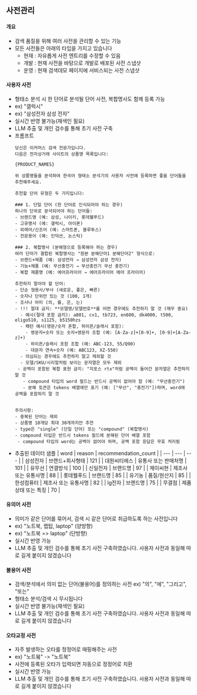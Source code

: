 ## 사전관리

#### 개요
- 검색 품질을 위해 여러 사전을 관리할 수 있는 기능
- 모든 사전들은 아래의 타입을 가지고 있습니다
  - 현재 : 자유롭게 사전 엔트리를 수정할 수 있음  
  - 개발 : 현재 사전을 바탕으로 개발로 배포된 사전 스냅샷  
  - 운영 : 현재 검색데모 페이지에 서비스되는 사전 스냅샷

#### 사용자 사전
- 형태소 분석 시 한 단어로 분석될 단어 사전, 복합명사도 함께 등록 가능
- ex) "갤럭시"
- ex) "삼성전자 삼성 전자"
- 실시간 반영 불가능(재색인 필요)
- LLM 추출 및 개인 검수를 통해 초기 사전 구축
- 프롬프트
  ````text
  당신은 이커머스 검색 전문가입니다.
  다음은 전자상거래 사이트의 상품명 목록입니다:
  
  {PRODUCT_NAMES}
  
  위 상품명들을 분석하여 한국어 형태소 분석기의 사용자 사전에 등록하면 좋을 단어들을 추천해주세요.
  
  추천할 단어 유형은 두 가지입니다:
  
  ### 1. 단일 단어 (한 단어로 인식되어야 하는 경우)
  하나의 단위로 분석되어야 하는 단어들:
  - 브랜드명 (예: 삼성, 나이키, 롯데웰푸드)
  - 고유명사 (예: 갤럭시, 아이폰)
  - 외래어/신조어 (예: 스마트폰, 블루투스)
  - 전문용어 (예: 인덕션, 논스틱)
  
  ### 2. 복합명사 (분해형으로 등록해야 하는 경우)
  여러 단어가 결합된 복합명사는 "원본 분해단어1 분해단어2" 형식으로:
  - 브랜드+제품 (예: 삼성전자 → 삼성전자 삼성 전자)
  - 기능+제품 (예: 무선충전기 → 무선충전기 무선 충전기)
  - 복합 제품명 (예: 에어프라이어 → 에어프라이어 에어 프라이어)
  
  추천하지 말아야 할 단어:
  - 단순 형용사/부사 (새로운, 좋은, 빠른)
  - 숫자나 단위만 있는 것 (100, 1개)
  - 조사나 어미 (의, 를, 은, 는)
  - !!! 절대 금지: **모델명/모델번호**를 어떤 경우에도 추천하지 말 것 (매우 중요)
    - 예시(절대 포함 금지): a801, cv1, tb723, en600, dk4000, t500, eligo510, s1125, b5150hzs
    - 패턴 예시(영문/숫자 혼합, 하이픈/슬래시 포함):
      - 영문자+숫자 또는 숫자+영문자 조합 (예: [A-Za-z]+[0-9]+, [0-9]+[A-Za-z]+)
      - 하이픈/슬래시 포함 조합 (예: ABC-123, 55/Q90)
      - 대문자 연속+숫자 (예: ABC123, XZ-550)
    - 의심되는 경우에도 추천하지 말고 제외할 것
    - 모델/SKU/시리얼처럼 보이는 문자열은 모두 제외
   - 공백이 포함된 복합 표현 금지: "지포스 rtx"처럼 공백이 들어간 문자열은 추천하지 말 것
     - compound 타입의 word 필드는 반드시 공백이 없어야 함 (예: "무선충전기")
     - 분해 토큰은 tokens 배열에만 표기 (예: ["무선", "충전기"])하며, word에 공백을 포함하지 말 것
  
  
  주의사항:
  - 중복된 단어는 제외
  - 상품명 10개당 최대 30개까지만 추천
  - type은 "single" (단일 단어) 또는 "compound" (복합명사)
  - compound 타입은 반드시 tokens 필드에 분해된 단어 배열 포함
   - compound 타입의 word는 공백이 없어야 하며, 공백 포함 응답은 무효 처리됨

  ````
- 추출된 데이터 샘플
  | word | reason | recommendation_count |
  | --- | --- | --- |
  | 삼성전자 | 브랜드+회사형태 | 121 |
  | 대원씨티에스 | 유통사 또는 판매처명 | 101 |
  | 유무선 | 연결방식 | 100 |
  | 신일전자 | 브랜드명 | 97 |
  | 제이씨현 | 제조사 또는 유통사명 | 88 |
  | 롯데웰푸드 | 브랜드명 | 85 |
  | 유기농 | 품질/원산지 | 85 |
  | 한성컴퓨터 | 제조사 또는 유통사명 | 82 |
  | lg전자 | 브랜드명 | 75 |
  | 무결점 | 제품 상태 또는 특징 | 70 |

#### 유의어 사전
- 의미가 같은 단어를 묶어서, 검색 시 같은 단어로 취급하도록 하는 사전입니다
- ex) "노트북, 랩탑, laptop" (양방향)
- ex) "노트북 => laptop" (단방향) 
- 실시간 반영 가능
- LLM 추출 및 개인 검수를 통해 초기 사전 구축하였습니다. 사용자 사전과 동일해 따로 길게 붙이지 않겠습니다

#### 불용어 사전
- 검색/분석에서 의미 없는 단어(불용어)를 정의하는 사전
  ex) "의", "에", "그리고", "또는"
- 형태소 분석/검색 시 무시됩니다
- 실시간 반영 불가능(재색인 필요)
- LLM 추출 및 개인 검수를 통해 초기 사전 구축하였습니다. 사용자 사전과 동일해 따로 길게 붙이지 않겠습니다

#### 오타교정 사전
- 자주 발생하는 오타를 정정어로 매핑해주는 사전   
- ex) "노트붘" -> "노트북"
- 사전에 등록된 오타가 입력되면 자동으로 정정어로 치환
- 실시간 반영 가능
- LLM 추출 및 개인 검수를 통해 초기 사전 구축하였습니다. 사용자 사전과 동일해 따로 길게 붙이지 않겠습니다